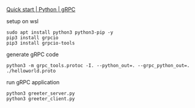 [Quick start | Python | gRPC](https://grpc.io/docs/languages/python/quickstart/)

setup on wsl
```shell
sudo apt install python3 python3-pip -y
pip3 install grpcio
pip3 install grpcio-tools
```

generate gRPC code
```shell
python3 -m grpc_tools.protoc -I. --python_out=. --grpc_python_out=. ./helloworld.proto
```

run gRPC application
```shell
python3 greeter_server.py
python3 greeter_client.py
```
